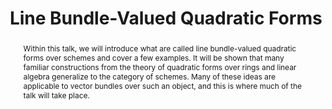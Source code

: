 ---
seminar_date: 2021-03-05
time: 2:30-3:30pm
speaker: Patrick Lank
affiliation: University of South Carolina
affiliation_abbr: UofSC
speaker_url: 
title: Line Bundle-Valued Quadratic Forms
abstract: Within this talk, we will introduce what are called line bundle-valued quadratic forms over schemes and cover a few examples. It will be shown that many familiar constructions from the theory of quadratic forms over rings and linear algebra generalize to the category of schemes. Many of these ideas are applicable to vector bundles over such an object, and this is where much of the talk will take place.
draft: false # needs to be set false to have the information published on the seminar page
katex: true # for latex processing
categories:
- Seminar 
tags:
- Learning # research, learning, ... 
---